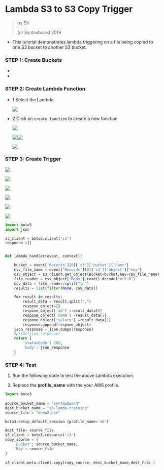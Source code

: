 # Lambda S3 to S3 Copy Trigger

> by Sri
> 
> (c) Syntaxboard 2019

- This tutorial demonstrates lambda triggering on a file being copied to one S3 bucket to another S3 bucket.

### STEP 1: Create Buckets

*

*

### STEP 2: Create Lambda Function

- 1 Select the Lambda
  
  ![](file://E:\Lambda-Creation\lambda-s3-copy-trigger\lambda.png?msec=1661946289379)
  
- 2 Click on `create function` to create a new function
  
  ![](file://E:\Lambda-Creation\lambda-s3-copy-trigger\Lambda-01.png?msec=1661946433167)
  
  ![](file://E:\Lambda-Creation\lambda-s3-copy-trigger\Lambda-02.png?msec=1661946869141)![](file://E:\Lambda-Creation\lambda-s3-copy-trigger\Lambda-03.png?msec=1661946947153)
  
  ![](file://E:\Lambda-Creation\lambda-s3-copy-trigger\Lambda-04.png?msec=1661958836825)
  

### STEP 3: Create Trigger

![](file://E:\Lambda-Creation\lambda-s3-copy-trigger\create-trigger-01.png?msec=1661960268230)

![](file://E:\Lambda-Creation\lambda-s3-copy-trigger\create-trigger-02.png?msec=1661960370835)

![](file://E:\Lambda-Creation\lambda-s3-copy-trigger\create-trigger-03.png?msec=1661960555182)

![](file://E:\Lambda-Creation\lambda-s3-copy-trigger\create-trigger-04.png?msec=1661960654799)

![](file://E:\Lambda-Creation\lambda-s3-copy-trigger\create-trigger-05.png?msec=1661960805158)

![](file://E:\Lambda-Creation\lambda-s3-copy-trigger\create-trigger-06.png?msec=1661961051598)

```python
import boto3
import json

s3_client = boto3.client('s3')
response =[]


def lambda_handler(event, context):

    bucket = event['Records'][0]['s3']['bucket']['name']
    csv_file_name = event['Records'][0]['s3']['object']['key']
    csv_object = s3_client.get_object(Bucket=bucket,Key=csv_file_name)
    file_reader = csv_object['Body'].read().decode("utf-8")
    csv_data = file_reader.split("\n")
    results = list(filter(None, csv_data))

    for result in results:
        result_data = result.split(",")
        respone_object={}
        respone_object['id'] =result_data[0]
        respone_object['name'] =result_data[1]
        respone_object['salary'] =result_data[2]
        response.append(respone_object)
    json_response = json.dumps(response)
    #print(json_response)
    return {
        'statusCode': 200,
        'body': json_response
    }
```

### STEP 4: Test

1. Run the following code to test the above Lambda execution.
  
2. Replace the **profile_name** with the your AWS profile.
  

```python
import boto3
 
source_bucket_name = "syntaxboard"
dest_bucket_name = "sb-lamda-training" 
source_file = "demo2.csv"

boto3.setup_default_session (profile_name='sb') 

dest_file= source_file
s3_client = boto3.resource('s3')
copy_source = {
    'Bucket': source_bucket_name,
    'Key': source_file
}
 
s3_client.meta.client.copy(copy_source, dest_bucket_name,dest_file )
```
